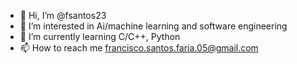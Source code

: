 - 👋 Hi, I’m @fsantos23
- 👀 I’m interested in Ai/machine learning and software engineering
- 🌱 I’m currently learning C/C++, Python
- 📫 How to reach me francisco.santos.faria.05@gmail.com
